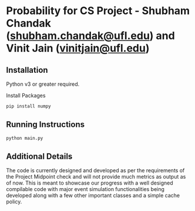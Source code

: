 # Probability for CS Project - Shubham Chandak (shubham.chandak@ufl.edu) and Vinit Jain (vinitjain@ufl.edu)

## Installation

Python v3 or greater required. 

Install Packages
```bash
pip install numpy
```
## Running Instructions

```bash
python main.py
```

## Additional Details
The code is currently designed and developed as per the requirements of the Project Midpoint check and will not provide much metrics as output as of now. This is meant to showcase our progress with a well designed compilable code with major event simulation functionalities being developed along with a few other important classes and a simple cache policy.
